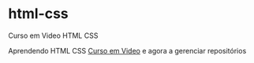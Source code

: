 # html-css
 Curso em Video HTML CSS

 Aprendendo HTML CSS <a href="https://www.youtube.com/cursoemvideo" target="_blank">Curso em Video</a> e agora a gerenciar repositórios
